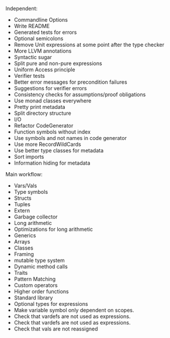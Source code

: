 Independent:
- Commandline Options
- Write README
- Generated tests for errors
- Optional semicolons
- Remove Unit expressions at some point after the type checker
- More LLVM annotations
- Syntactic sugar
- Split pure and non-pure expressions
- Uniform Access principle
- Verifier tests
- Better error messages for precondition failures
- Suggestions for verifier errors
- Consistency checks for assumptions/proof obligations
- Use monad classes everywhere
- Pretty print metadata
- Split directory structure
- I/O
- Refactor CodeGenerator
- Function symbols without index
- Use symbols and not names in code generator
- Use more RecordWildCards
- Use better type classes for metadata
- Sort imports
- Information hiding for metadata

Main workflow:
- Vars/Vals
- Type symbols
- Structs
- Tuples
- Extern
- Garbage collector
- Long arithmetic
- Optimizations for long arithmetic
- Generics
- Arrays
- Classes
- Framing
- mutable type system
- Dynamic method calls
- Traits
- Pattern Matching
- Custom operators
- Higher order functions
- Standard library
- Optional types for expressions
- Make variable symbol only dependent on scopes.
- Check that vardefs are not used as expressions.
- Check that vardefs are not used as expressions.
- Check that vals are not reassigned
